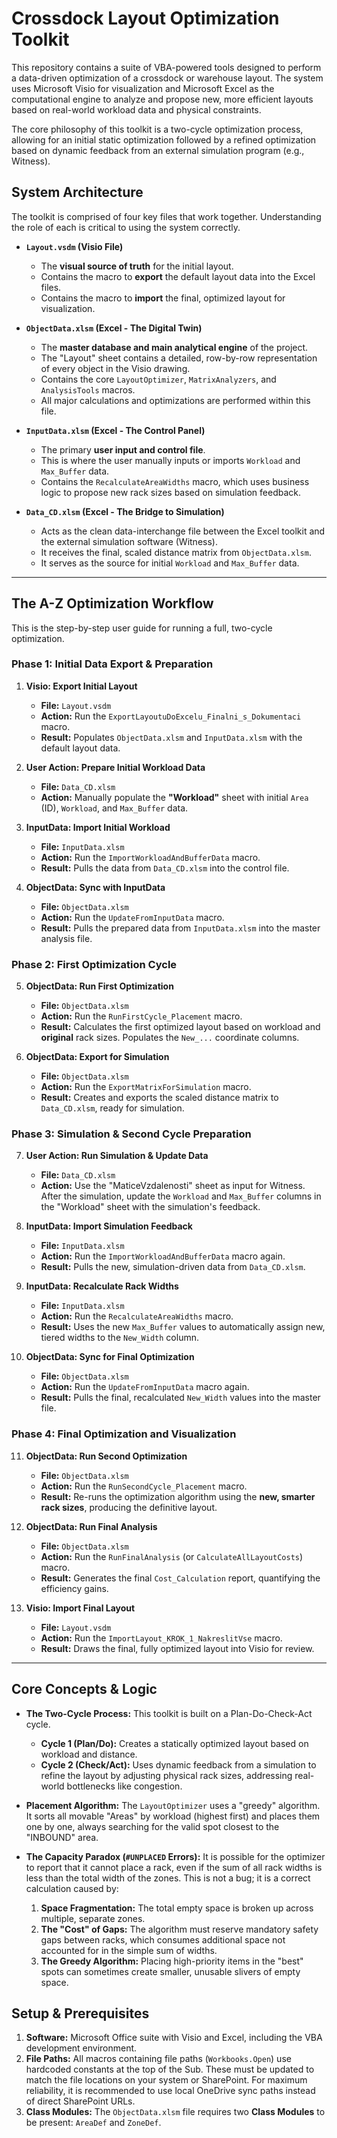 # Crossdock Layout Optimization Toolkit

This repository contains a suite of VBA-powered tools designed to perform a data-driven optimization of a crossdock or warehouse layout. The system uses Microsoft Visio for visualization and Microsoft Excel as the computational engine to analyze and propose new, more efficient layouts based on real-world workload data and physical constraints.

The core philosophy of this toolkit is a two-cycle optimization process, allowing for an initial static optimization followed by a refined optimization based on dynamic feedback from an external simulation program (e.g., Witness).

## System Architecture

The toolkit is comprised of four key files that work together. Understanding the role of each is critical to using the system correctly.

*   **`Layout.vsdm` (Visio File)**
    *   The **visual source of truth** for the initial layout.
    *   Contains the macro to **export** the default layout data into the Excel files.
    *   Contains the macro to **import** the final, optimized layout for visualization.

*   **`ObjectData.xlsm` (Excel - The Digital Twin)**
    *   The **master database and main analytical engine** of the project.
    *   The "Layout" sheet contains a detailed, row-by-row representation of every object in the Visio drawing.
    *   Contains the core `LayoutOptimizer`, `MatrixAnalyzers`, and `AnalysisTools` macros.
    *   All major calculations and optimizations are performed within this file.

*   **`InputData.xlsm` (Excel - The Control Panel)**
    *   The primary **user input and control file**.
    *   This is where the user manually inputs or imports `Workload` and `Max_Buffer` data.
    *   Contains the `RecalculateAreaWidths` macro, which uses business logic to propose new rack sizes based on simulation feedback.

*   **`Data_CD.xlsm` (Excel - The Bridge to Simulation)**
    *   Acts as the clean data-interchange file between the Excel toolkit and the external simulation software (Witness).
    *   It receives the final, scaled distance matrix from `ObjectData.xlsm`.
    *   It serves as the source for initial `Workload` and `Max_Buffer` data.

---

## The A-Z Optimization Workflow

This is the step-by-step user guide for running a full, two-cycle optimization.

### Phase 1: Initial Data Export & Preparation

1.  **Visio: Export Initial Layout**
    *   **File:** `Layout.vsdm`
    *   **Action:** Run the `ExportLayoutuDoExcelu_Finalni_s_Dokumentaci` macro.
    *   **Result:** Populates `ObjectData.xlsm` and `InputData.xlsm` with the default layout data.

2.  **User Action: Prepare Initial Workload Data**
    *   **File:** `Data_CD.xlsm`
    *   **Action:** Manually populate the **"Workload"** sheet with initial `Area` (ID), `Workload`, and `Max_Buffer` data.

3.  **InputData: Import Initial Workload**
    *   **File:** `InputData.xlsm`
    *   **Action:** Run the `ImportWorkloadAndBufferData` macro.
    *   **Result:** Pulls the data from `Data_CD.xlsm` into the control file.

4.  **ObjectData: Sync with InputData**
    *   **File:** `ObjectData.xlsm`
    *   **Action:** Run the `UpdateFromInputData` macro.
    *   **Result:** Pulls the prepared data from `InputData.xlsm` into the master analysis file.

### Phase 2: First Optimization Cycle

5.  **ObjectData: Run First Optimization**
    *   **File:** `ObjectData.xlsm`
    *   **Action:** Run the `RunFirstCycle_Placement` macro.
    *   **Result:** Calculates the first optimized layout based on workload and **original** rack sizes. Populates the `New_...` coordinate columns.

6.  **ObjectData: Export for Simulation**
    *   **File:** `ObjectData.xlsm`
    *   **Action:** Run the `ExportMatrixForSimulation` macro.
    *   **Result:** Creates and exports the scaled distance matrix to `Data_CD.xlsm`, ready for simulation.

### Phase 3: Simulation & Second Cycle Preparation

7.  **User Action: Run Simulation & Update Data**
    *   **File:** `Data_CD.xlsm`
    *   **Action:** Use the "MaticeVzdalenosti" sheet as input for Witness. After the simulation, update the `Workload` and `Max_Buffer` columns in the "Workload" sheet with the simulation's feedback.

8.  **InputData: Import Simulation Feedback**
    *   **File:** `InputData.xlsm`
    *   **Action:** Run the `ImportWorkloadAndBufferData` macro again.
    *   **Result:** Pulls the new, simulation-driven data from `Data_CD.xlsm`.

9.  **InputData: Recalculate Rack Widths**
    *   **File:** `InputData.xlsm`
    *   **Action:** Run the `RecalculateAreaWidths` macro.
    *   **Result:** Uses the new `Max_Buffer` values to automatically assign new, tiered widths to the `New_Width` column.

10. **ObjectData: Sync for Final Optimization**
    *   **File:** `ObjectData.xlsm`
    *   **Action:** Run the `UpdateFromInputData` macro again.
    *   **Result:** Pulls the final, recalculated `New_Width` values into the master file.

### Phase 4: Final Optimization and Visualization

11. **ObjectData: Run Second Optimization**
    *   **File:** `ObjectData.xlsm`
    *   **Action:** Run the `RunSecondCycle_Placement` macro.
    *   **Result:** Re-runs the optimization algorithm using the **new, smarter rack sizes**, producing the definitive layout.

12. **ObjectData: Run Final Analysis**
    *   **File:** `ObjectData.xlsm`
    *   **Action:** Run the `RunFinalAnalysis` (or `CalculateAllLayoutCosts`) macro.
    *   **Result:** Generates the final `Cost_Calculation` report, quantifying the efficiency gains.

13. **Visio: Import Final Layout**
    *   **File:** `Layout.vsdm`
    *   **Action:** Run the `ImportLayout_KROK_1_NakreslitVse` macro.
    *   **Result:** Draws the final, fully optimized layout into Visio for review.

---

## Core Concepts & Logic

*   **The Two-Cycle Process:** This toolkit is built on a Plan-Do-Check-Act cycle.
    *   **Cycle 1 (Plan/Do):** Creates a statically optimized layout based on workload and distance.
    *   **Cycle 2 (Check/Act):** Uses dynamic feedback from a simulation to refine the layout by adjusting physical rack sizes, addressing real-world bottlenecks like congestion.

*   **Placement Algorithm:** The `LayoutOptimizer` uses a "greedy" algorithm. It sorts all movable "Areas" by workload (highest first) and places them one by one, always searching for the valid spot closest to the "INBOUND" area.

*   **The Capacity Paradox (`#UNPLACED` Errors):** It is possible for the optimizer to report that it cannot place a rack, even if the sum of all rack widths is less than the total width of the zones. This is not a bug; it is a correct calculation caused by:
    1.  **Space Fragmentation:** The total empty space is broken up across multiple, separate zones.
    2.  **The "Cost" of Gaps:** The algorithm must reserve mandatory safety gaps between racks, which consumes additional space not accounted for in the simple sum of widths.
    3.  **The Greedy Algorithm:** Placing high-priority items in the "best" spots can sometimes create smaller, unusable slivers of empty space.

## Setup & Prerequisites

1.  **Software:** Microsoft Office suite with Visio and Excel, including the VBA development environment.
2.  **File Paths:** All macros containing file paths (`Workbooks.Open`) use hardcoded constants at the top of the Sub. These must be updated to match the file locations on your system or SharePoint. For maximum reliability, it is recommended to use local OneDrive sync paths instead of direct SharePoint URLs.
3.  **Class Modules:** The `ObjectData.xlsm` file requires two **Class Modules** to be present: `AreaDef` and `ZoneDef`.
